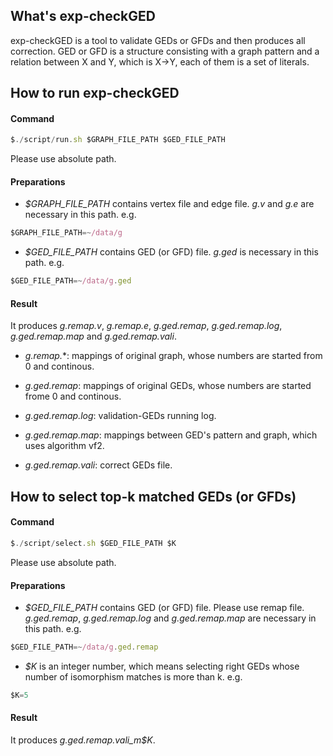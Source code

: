 ## What's exp-checkGED
exp-checkGED is a tool to validate GEDs or GFDs and then produces all correction.
GED or GFD is a structure consisting with a graph pattern and a relation between X and Y, which is X->Y, each of them is a set of literals.

## How to run exp-checkGED

#### Command

```JavaScript
$./script/run.sh $GRAPH_FILE_PATH $GED_FILE_PATH
```
Please use absolute path.

#### Preparations

- *$GRAPH_FILE_PATH* contains vertex file and edge file. *g.v* and *g.e* are necessary in this path. e.g.
```JavaScript
$GRAPH_FILE_PATH=~/data/g
```

- *$GED_FILE_PATH* contains GED (or GFD) file. *g.ged* is necessary in this path. e.g.
```JavaScript
$GED_FILE_PATH=~/data/g.ged
```

#### Result

It produces *g.remap.v*, *g.remap.e*, *g.ged.remap*, *g.ged.remap.log*, *g.ged.remap.map* and *g.ged.remap.vali*.

- *g.remap.*\*: mappings of original graph, whose numbers are started from 0 and continous.

- *g.ged.remap*: mappings of original GEDs, whose numbers are started frome 0 and continous.

- *g.ged.remap.log*: validation-GEDs running log.

- *g.ged.remap.map*: mappings between GED's pattern and graph, which uses algorithm vf2.

- *g.ged.remap.vali*: correct GEDs file.

## How to select top-k matched GEDs (or GFDs)

#### Command

```JavaScript
$./script/select.sh $GED_FILE_PATH $K
```
Please use absolute path.

#### Preparations

- *$GED_FILE_PATH* contains GED (or GFD) file. Please use remap file. *g.ged.remap*, *g.ged.remap.log* and *g.ged.remap.map* are necessary in this path. e.g.
```JavaScript
$GED_FILE_PATH=~/data/g.ged.remap
```

- *$K* is an integer number, which means selecting right GEDs whose number of isomorphism matches is more than k. e.g.
```JavaScript
$K=5
```

#### Result

It produces *g.ged.remap.vali_m$K*.
